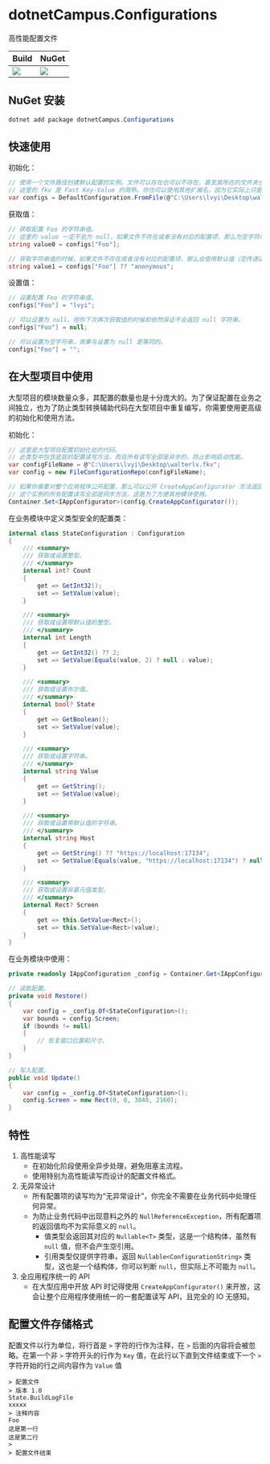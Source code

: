 # dotnetCampus.Configurations

高性能配置文件


|Build|NuGet|
|--|--|
|![](https://github.com/dotnet-campus/ddotnetCampus.Configurations/workflows/.NET%20Core/badge.svg)|[![](https://img.shields.io/nuget/v/dotnetCampus.Configurations.svg)](https://www.nuget.org/packages/dotnetCampus.Configurations)|

## NuGet 安装

```csharp
dotnet add package dotnetCampus.Configurations
```

## 快速使用

初始化：

```csharp
// 使用一个文件路径创建默认配置的实例。文件可以存在也可以不存在，甚至其所在的文件夹也可以不需要提前存在。
// 这里的 fkv 是 Fast Key-Value 的简称。你也可以使用其他扩展名，因为它实际上只是 UTF-8 编码的纯文本而已。
var configs = DefaultConfiguration.FromFile(@"C:\Users\lvyi\Desktop\walterlv.fkv");
```

获取值：

```csharp
// 获取配置 Foo 的字符串值。
// 这里的 value 一定不会为 null，如果文件不存在或者没有对应的配置项，那么为空字符串。
string value0 = configs["Foo"];

// 获取字符串值的时候，如果文件不存在或者没有对应的配置项，那么会使用默认值（空传递运算符 ?? 可以用来指定默认值）。
string value1 = configs["Foo"] ?? "anonymous";
```

设置值：

```csharp
// 设置配置 Foo 的字符串值。
configs["Foo"] = "lvyi";

// 可以设置为 null，但你下次再次获取值的时候却依然保证不会返回 null 字符串。
configs["Foo"] = null;

// 可以设置为空字符串，效果与设置为 null 是等同的。
configs["Foo"] = "";
```

## 在大型项目中使用

大型项目的模块数量众多，其配置的数量也是十分庞大的。为了保证配置在业务之间独立，也为了防止类型转换辅助代码在大型项目中重复编写，你需要使用更高级的初始化和使用方法。

初始化：

```csharp
// 这里是大型项目配置初始化处的代码。
// 此类型中包含底层的配置读写方法，而且所有读写全部是异步的，防止影响启动性能。
var configFileName = @"C:\Users\lvyi\Desktop\walterlv.fkv";
var config = new FileConfigurationRepo(configFileName);

// 如果你需要对整个应用程序公开配置，那么可以公开 CreateAppConfigurator 方法返回的新实例。
// 这个实例的所有配置读写全部是同步方法，这是为了方便其他模块使用。
Container.Set<IAppConfigurator>(config.CreateAppConfigurator());
```

在业务模块中定义类型安全的配置类：

```csharp
internal class StateConfiguration : Configuration
{
    /// <summary>
    /// 获取或设置整型。
    /// </summary>
    internal int? Count
    {
        get => GetInt32();
        set => SetValue(value);
    }

    /// <summary>
    /// 获取或设置带默认值的整型。
    /// </summary>
    internal int Length
    {
        get => GetInt32() ?? 2;
        set => SetValue(Equals(value, 2) ? null : value);
    }

    /// <summary>
    /// 获取或设置布尔值。
    /// </summary>
    internal bool? State
    {
        get => GetBoolean();
        set => SetValue(value);
    }

    /// <summary>
    /// 获取或设置字符串。
    /// </summary>
    internal string Value
    {
        get => GetString();
        set => SetValue(value);
    }

    /// <summary>
    /// 获取或设置带默认值的字符串。
    /// </summary>
    internal string Host
    {
        get => GetString() ?? "https://localhost:17134";
        set => SetValue(Equals(value, "https://localhost:17134") ? null : value);
    }

    /// <summary>
    /// 获取或设置非基元值类型。
    /// </summary>
    internal Rect? Screen
    {
        get => this.GetValue<Rect>();
        set => this.SetValue<Rect>(value);
    }
}
```

在业务模块中使用：

```csharp
private readonly IAppConfiguration _config = Container.Get<IAppConfigurator>();

// 读取配置。
private void Restore()
{
    var config = _config.Of<StateConfiguration>();
    var bounds = config.Screen;
    if (bounds != null)
    {
        // 恢复窗口位置和尺寸。
    }
}

// 写入配置。
public void Update()
{
    var config = _config.Of<StateConfiguration>();
    config.Screen = new Rect(0, 0, 3840, 2160);
}
```

## 特性

1. 高性能读写
    - 在初始化阶段使用全异步处理，避免阻塞主流程。
    - 使用特别为高性能读写而设计的配置文件格式。
1. 无异常设计
    - 所有配置项的读写均为“无异常设计”，你完全不需要在业务代码中处理任何异常。
    - 为防止业务代码中出现意料之外的 `NullReferenceException`，所有配置项的返回值均不为实际意义的 `null`。
        - 值类型会返回其对应的 `Nullable<T>` 类型，这是一个结构体，虽然有 `null` 值，但不会产生空引用。
        - 引用类型仅提供字符串，返回 `Nullable<ConfigurationString>` 类型，这也是一个结构体，你可以判断 `null`，但实际上不可能为 `null`。
1. 全应用程序统一的 API
    - 在大型应用中开放 API 时记得使用 `CreateAppConfigurator()` 来开放，这会让整个应用程序使用统一的一套配置读写 API，且完全的 IO 无感知。

## 配置文件存储格式

配置文件以行为单位，将行首是 `>` 字符的行作为注释，在 `>` 后面的内容将会被忽略。在第一个非 `>` 字符开头的行作为 `Key` 值，在此行以下直到文件结束或下一个 `>` 字符开始的行之间内容作为 `Value` 值

```
> 配置文件
> 版本 1.0
State.BuildLogFile
xxxxx
> 注释内容
Foo
这是第一行
这是第二行
>
> 配置文件结束
```

